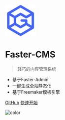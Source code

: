 ![logo](_media/icon.png)

# Faster-CMS

> 轻巧的内容管理系统

- 基于Faster-Admin
- 一键生成全站静态化
- 基于Freemaker模板引擎


[GitHub](https://github.com/faster-framework/faster-framework-builder)
[快速开始](/README.md)

![color](#f7f9ff)